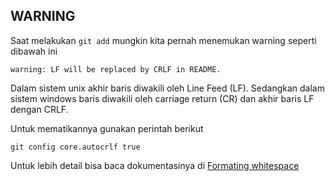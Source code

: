## WARNING

Saat melakukan `git add` mungkin kita pernah menemukan warning seperti dibawah ini

`warning: LF will be replaced by CRLF in README.`

Dalam sistem unix akhir baris diwakili oleh Line Feed (LF). Sedangkan dalam sistem windows baris diwakili oleh carriage return (CR) dan akhir baris LF dengan CRLF.

Untuk mematikannya gunakan perintah berikut

```
git config core.autocrlf true
```

Untuk lebih detail bisa baca dokumentasinya di [Formating whitespace](http://git-scm.com/book/en/v2/Customizing-Git-Git-Configuration#Formatting-and-Whitespace)

